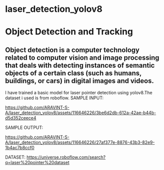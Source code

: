 # laser_detection_yolov8

# Object Detection and Tracking

Object detection is a computer technology related to computer vision and image processing that deals with detecting 
instances of semantic objects of a certain class (such as humans, buildings, or cars) in digital images and videos.
------------------------------------------------------------------------------
I have trained a basic model for laser pointer detection using yolov8.The dataset i used is from roboflow.
SAMPLE INPUT:




https://github.com/ARAVINT-S-A/laser_detection_yolov8/assets/116646226/3be6d2db-612a-42ae-b44b-d5d352ceece4




SAMPLE OUTPUT:




https://github.com/ARAVINT-S-A/laser_detection_yolov8/assets/116646226/27af377e-8876-43b3-82e9-1b4ac7b8ccf0

DATASET:
https://universe.roboflow.com/search?q=laser%20pointer%20dataset







